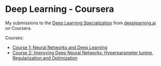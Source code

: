 # Deep Learning - Coursera

My submissions to the [Deep Learning Specialization](https://www.coursera.org/specializations/deep-learning) from [deeplearning.ai](https://www.deeplearning.ai/) on Coursera.

Courses:

- [Course 1: Neural Networks and Deep Learning](https://www.coursera.org/learn/neural-networks-deep-learning/home/welcome)
- [Course 2: Improving Deep Neural Networks: Hyperparameter tuning, Regularization and Optimization](https://www.coursera.org/learn/deep-neural-network/home/welcome)
